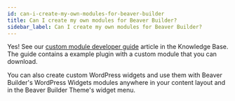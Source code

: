```yaml
---
id: can-i-create-my-own-modules-for-beaver-builder
title: Can I create my own modules for Beaver Builder?
sidebar_label: Can I create my own modules for Beaver Builder?
---
```

Yes! See our [custom module developer guide](/beaver-builder/developer/custom-modules.index.md) article in the Knowledge Base. The guide contains a example plugin with a custom module that you can download.

You can also create custom WordPress widgets and use them with Beaver
Builder's WordPress Widgets modules anywhere in your content layout and in the
Beaver Builder Theme's widget menu.
